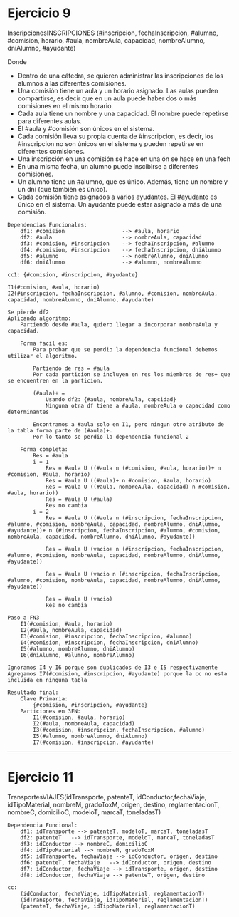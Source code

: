 # Ejercicio 9

InscripcionesINSCRIPCIONES (#inscripcion, fechaInscripcion, #alumno, #comision, horario, #aula, nombreAula, capacidad, nombreAlumno, dniAlumno, #ayudante)

Donde

- Dentro de una cátedra, se quieren administrar las inscripciones de los alumnos a las diferentes comisiones.
- Una comisión tiene un aula y un horario asignado. Las aulas pueden compartirse, es decir que en un aula puede haber dos o más comisiones en el mismo horario.
- Cada aula tiene un nombre y una capacidad. El nombre puede repetirse para diferentes aulas.
- El #aula y #comisión son únicos en el sistema.
- Cada comisión lleva su propia cuenta de #inscripcion, es decir, los #inscripcion no son únicos en el sistema y pueden repetirse en diferentes comisiones.
- Una inscripción en una comisión se hace en una ón se hace en una fech
- En una misma fecha, un alumno puede inscibirse a diferentes comisiones.
- Un alumno tiene un #alumno, que es único. Además, tiene un nombre y un dni (que también es único).
- Cada comisión tiene asignados a varios ayudantes. El #ayudante es único en el sistema. Un ayudante puede estar asignado a más de una comisión.

```
Dependencias Funcionales:
    df1: #comision                  --> #aula, horario
    df2: #aula                      --> nombreAula, capacidad
    df3: #comision, #inscripcion    --> fechaInscripcion, #alumno
    df4: #comision, #inscripcion    --> fechaInscripcion, dniAlumno
    df5: #alumno                    --> nombreAlumno, dniAlumno
    df6: dniAlumno                  --> #alumno, nombreAlumno

cc1: {#comision, #inscripcion, #ayudante}

I1(#comision, #aula, horario)
I2(#inscripcion, fechaInscripcion, #alumno, #comision, nombreAula, capacidad, nombreAlumno, dniAlumno, #ayudante)

Se pierde df2
Aplicando algoritmo:
    Partiendo desde #aula, quiero llegar a incorporar nombreAula y capacidad.

    Forma facil es:
        Para probar que se perdio la dependencia funcional debemos utilizar el algoritmo.

        Partiendo de res = #aula
        Por cada particion se incluyen en res los miembros de res+ que se encuentren en la particion.

        (#aula)+ =
            Usando df2: {#aula, nombreAula, capcidad}
            Ninguna otra df tiene a #aula, nombreAula o capacidad como determinantes

        Encontramos a #aula solo en I1, pero ningun otro atributo de la tabla forma parte de (#aula)+.
        Por lo tanto se perdio la dependencia funcional 2

    Forma completa:
        Res = #aula
        i = 1
            Res = #aula U ((#aula n (#comision, #aula, horario))+ n #comision, #aula, horario)
            Res = #aula U ((#aula)+ n #comision, #aula, horario)
            Res = #aula U ((#aula, nombreAula, capacidad) n #comision, #aula, horario))
            Res = #aula U (#aula)
            Res no cambia
        i = 2
            Res = #aula U ((#aula n (#inscripcion, fechaInscripcion, #alumno, #comision, nombreAula, capacidad, nombreAlumno, dniAlumno, #ayudante))+ n (#inscripcion, fechaInscripcion, #alumno, #comision, nombreAula, capacidad, nombreAlumno, dniAlumno, #ayudante))

            Res = #aula U (vacio+ n (#inscripcion, fechaInscripcion, #alumno, #comision, nombreAula, capacidad, nombreAlumno, dniAlumno, #ayudante))

            Res = #aula U (vacio n (#inscripcion, fechaInscripcion, #alumno, #comision, nombreAula, capacidad, nombreAlumno, dniAlumno, #ayudante))

            Res = #aula U (vacio)
            Res no cambia

Paso a FN3
    I1(#comision, #aula, horario)
    I2(#aula, nombreAula, capacidad)
    I3(#comision, #inscripcion, fechaInscripcion, #alumno)
    I4(#comision, #inscripcion, fechaInscripcion, dniAlumno)
    I5(#alumno, nombreAlumno, dniAlumno)
    I6(dniAlumno, #alumno, nombreAlumno)

Ignoramos I4 y I6 porque son duplicados de I3 e I5 respectivamente
Agregamos I7(#comision, #inscripcion, #ayudante) porque la cc no esta incluida en ninguna tabla

Resultado final:
    Clave Primaria:
        {#comision, #inscripcion, #ayudante}
    Particiones en 3FN:
        I1(#comision, #aula, horario)
        I2(#aula, nombreAula, capacidad)
        I3(#comision, #inscripcion, fechaInscripcion, #alumno)
        I5(#alumno, nombreAlumno, dniAlumno)
        I7(#comision, #inscripcion, #ayudante)
```

--------------------------------------------------------------------------------

# Ejercicio 11

TransportesVIAJES(idTransporte, patenteT, idConductor,fechaViaje, idTipoMaterial, nombreM, gradoToxM, origen, destino, reglamentacionT, nombreC, domicilioC, modeloT, marcaT, toneladasT)

```
Dependencia Funcional:
    df1: idTransporte --> patenteT, modeloT, marcaT, toneladasT
    df2: patenteT   --> idTransporte, modeloT, marcaT, toneladasT
    df3: idConductor --> nombreC, domicilioC
    df4: idTipoMaterial --> nombreM, gradoToxM
    df5: idTransporte, fechaViaje --> idConductor, origen, destino
    df6: patenteT, fechaViaje   --> idConductor, origen, destino
    df7: idConductor, fechaViaje --> idTransporte, origen, destino
    df8: idConductor, fechaViaje --> patenteT, origen, destino

cc:
    (idConductor, fechaViaje, idTipoMaterial, reglamentacionT)
    (idTransporte, fechaViaje, idTipoMaterial, reglamentacionT)
    (patenteT, fechaViaje, idTipoMaterial, reglamentacionT)
```
